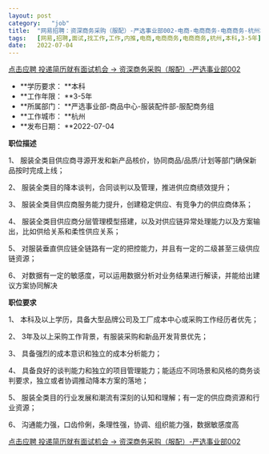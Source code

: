 ```yaml
---
layout:	post
category:	"job"
title:	"网易招聘：资深商务采购（服配）-严选事业部002-电商-电商商务-电商商务-杭州本科3-5年"
tags:	[网易,招聘,面试,找工作,工作,内推,电商,电商商务,电商商务,杭州,本科,3-5年]
date:	2022-07-04
---
```


[点击应聘 投递简历就有面试机会 ->  资深商务采购（服配）-严选事业部002](http://mobile.bole.netease.com/bole/boleDetail?id=32368&employeeId=346f03c3cda5f04c&key=all)



- **学历要求： **本科
- **工作年限： **3-5年
- **所属部门： **严选事业部-商品中心-服装配件部-服配商务组
- **工作城市： **杭州
- **发布日期： **2022-07-04



**职位描述**

1、 服装全类目供应商寻源开发和新产品核价，协同商品/品质/计划等部门确保新品按时完成上线；

2、 服装全类目的降本谈判，合同谈判以及管理，推进供应商绩效提升；

3、 服装全类目供应商服务能力提升，创建稳定供应、有竞争力的供应商体系；

4、 服装全类目供应商分层管理模型搭建，以及对供应链异常处理能力以及方案输出，比如供给关系和柔性供应关系；

5、 对服装垂直供应链全链路有一定的把控能力，并且有一定的二级甚至三级供应链资源；

6、 对数据有一定的敏感度，可以运用数据分析对业务结果进行解读，并能给出建议方案协同解决



**职位要求**

1、 本科及以上学历，具备大型品牌公司及工厂成本中心或采购工作经历者优先；

2、 3年及以上采购工作背景，有服装采购和新品开发背景优先；

3、 具备强烈的成本意识和独立的成本分析能力；

4、 具备良好的谈判能力和独立的项目管理能力；能适应不同场景和风格的商务谈判要求，独立或者协调推动降本方案的落地；

5、 服装全类目的行业发展和潮流有深刻的认知和理解；有一定的供应商资源和行业资源；

6、 沟通能力强，口齿伶俐，条理性强，协调、组织能力强，数据敏感度高







[点击应聘 投递简历就有面试机会 ->  资深商务采购（服配）-严选事业部002](http://mobile.bole.netease.com/bole/boleDetail?id=32368&employeeId=346f03c3cda5f04c&key=all)